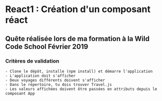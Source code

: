 # React1 : Création d'un composant réact

## Quête réalisée lors de ma formation à la Wild Code School Février 2019

### Critères de validation

    - Clone le dépôt, installe (npm install) et démarre l'application
    - L'application doit s'afficher
    - Deux voyages différents doivent s'afficher
    - Dans le répertoire, tu dois trouver Travel.js
    - Les valeurs affichées doivent être passées en attributs depuis le composant App
